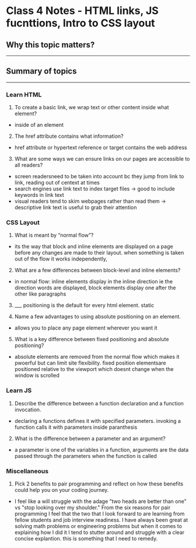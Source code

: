 # Class 4 Notes - HTML links, JS fucnttions, Intro to CSS layout

## Why this topic matters?

---
  
## Summary of topics

---

### Learn HTML

1. To create a basic link, we wrap text or other content inside what element?

- inside of an <a> element

2. The href attribute contains what information?

- href attribute or hypertext reference or target contains the web address

3. What are some ways we can ensure links on our pages are accessible to all readers?

- screen readersneed to be taken into account bc they jump from link to link, reading out of centext at times
- search engines use link text to index target files -> good to include keywords in link text
- visual readers tend to skim webpages rather than read them -> descriptive link text is useful to grab their attention

### CSS Layout

1. What is meant by “normal flow”?

- its the way that block and inline elements are displayed on a page before any changes are made to their layout.  when something is taken out of the flow it works independently,

2. What are a few differences between block-level and inline elements?

- in normal flow: inline elements display in the inline direction ie the direction words are displayed, block elements display one after the other like paragraphs

3. ___ positioning is the default for every html element. static

4. Name a few advantages to using absolute positioning on an element.

- allows you to place any page element wherever you want it

5. What is a key difference between fixed positioning and absolute positioning?

- absolute elements are removed from the normal flow which makes it pwoerful but can limit site flexibility.  fixed position elementsare positioned relative to the viewport which doesnt change when the window is scrolled

### Learn JS

1. Describe the difference between a function declaration and a function invocation.

- declaring a functions defines it with specified parameters. invoking a function calls it with parameters inside paranthesis  

2. What is the difference between a parameter and an argument?

- a parameter is one of the variables in a function, arguments are the data passed through the parameters when the function is called

### Miscellaneous

1. Pick 2 benefits to pair programming and reflect on how these benefits could help you on your coding journey.

- I feel like a will struggle with the adage "two heads are better than one" vs "stop looking over my shoulder." From the six reasons for pair programming I feel that the two that I look forward to are learning from fellow students and job interview readiness.  I have always been great at solving math problems or engineering problems but when it comes to explaining how I did it I tend to stutter around and struggle with a clear concise explantion.  this is something that I need to remedy. 
